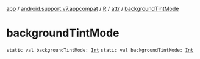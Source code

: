 [app](../../../index.md) / [android.support.v7.appcompat](../../index.md) / [R](../index.md) / [attr](index.md) / [backgroundTintMode](./background-tint-mode.md)

# backgroundTintMode

`static val backgroundTintMode: `[`Int`](https://kotlinlang.org/api/latest/jvm/stdlib/kotlin/-int/index.html)
`static val backgroundTintMode: `[`Int`](https://kotlinlang.org/api/latest/jvm/stdlib/kotlin/-int/index.html)